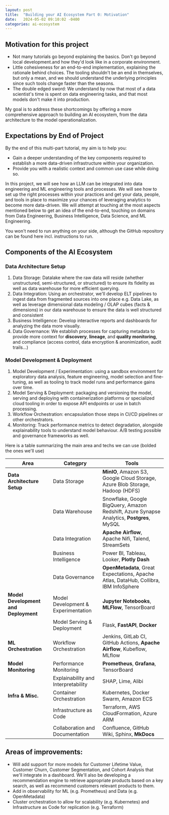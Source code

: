 ```yaml
---
layout: post
title:  "Building your AI Ecosystem Part 0: Motivation"
date:   2024-05-02 09:10:02 -0400
categories: ai-ecosystem
---
```


## Motivation for this project

* Not many tutorials go beyond explaining the basics. Don't go beyond local development.and how they'd look like in a corporate environment.
* Little cohesiveness for an end-to-end implementation, explaining the rationale behind choices. The tooling shouldn't be an end in themselves, but only a mean, and we should understand the underlying principles since such tools change faster than the seasons.
* The double edged sword: We understand by now that most of a data scientist's time is spent on data engineering tasks, and that most models don't make it into production. 

My goal is to address these shortcomings by offering a more comprehensive approach to building an AI ecosystem, from the data architecture to the model operationalization. 

## Expectations by End of Project

By the end of this multi-part tutorial, my aim is to help you:
* Gain a deeper understanding of the key components required to establish a more data-driven infrastructure within your organization.
* Provide you with a realistic context and common use case while doing so.

In this project, we will see how an LLM can be integrated into data engineering and ML engineering tools and processes. 
We will see how to set up the right processes within your practices and get your data, people, and tools in place to maximize your chances of leveraging analytics to become more data-driven.
We will attempt at touching at the most aspects mentioned below to get an idea of the end-to-end, touching on domains from Data Engineering, Business Intelligence, Data Science, and ML Engineering.

You won't need to run anything on your side, although the GitHub repository can be found here incl. instructions to run.


## Components of the AI Ecosystem

### Data Architecture Setup

1. Data Storage: Datalake where the raw data will reside (whether unstructured, semi-structured, or structured) to ensure its fidelity as well as data warehouse for more efficient querying.
2. Data Integration: Using an orchestrator, we'll develop ELT pipelines to ingest data from fragmented sources into one place e.g. Data Lake, as well as leverage dimensional data modeling / OLAP cubes (facts & dimensions) in our data warehouse to ensure the data is well structured and consistent
3. Business Intelligence: Develop interactive reports and dashboards for analyzing the data more visually. 
4. Data Governance: We establish processes for capturing metadata to provide more context for **discovery**, **lineage**, and **quality monitoring**, and compliance (access control, data encryption & anonimization, audit trails...)

### Model Development & Deployment


1. Model Development / Experimentation: using a sandbox environment for exploratory data analysis, feature engineering, model selection and fine-tuning, as well as tooling to track model runs and performance gains over time.
2. Model Serving & Deployment: packaging and versioning the model, serving and deploying with containerization platforms or specialized cloud tooling in order to expose API endpoints or use in batch processing.
3. Workflow Orchestration: encapsulation those steps in CI/CD pipelines or other orchestrators.
4. Monitoring: Track performance metrics to detect degradation, alongside explainability tools to understand model behaviour. A/B testing possible and governance frameworks as well.


Here is a table summarizing the main area and techs we can use (bolded the ones we'll use)

| Area                   | Categpry                           | Tools                                       |
|----------------------------|---------------------------------------|---------------------------------------------|
| **Data Architecture Setup**| Data Storage                          | **MinIO**, Amazon S3, Google Cloud Storage, Azure Blob Storage, Hadoop (HDFS) |
|                            | Data Warehouse                        | Snowflake, Google BigQuery, Amazon Redshift, Azure Synapse Analytics, **Postgres**, MySQL |
|                            | Data Integration                      | **Apache Airflow**, Apache Nifi, Talend, StreamSets |
|                            | Business Intelligence                 | Power BI, Tableau, Looker, **Plotly Dash**                   |
|                            | Data Governance                      | **OpenMetadata**, Great Expectations, Apache Atlas, DataHub, Collibra, IBM InfoSphere      |
| **Model Development and Deployment**| Model Development & Experimentation| **Jupyter Notebooks**, **MLFlow**, TensorBoard        |
|                            | Model Serving & Deployment               | Flask, **FastAPI**, **Docker**          |
| **ML Orchestration**       | Workflow Orchestration                     | Jenkins, GitLab CI, GitHub Actions, **Apache Airflow**, Kubeflow, MLflow          |
| **Model Monitoring**       | Performance Monitoring                | **Prometheus**, **Grafana**, TensorBoard            |
|                            | Explainability and Interpretability   | SHAP, Lime, Alibi                           |
| **Infra & Misc.**| Container Orchestration          | Kubernetes, Docker Swarm, Amazon ECS        |
|                            | Infrastructure as Code                | Terraform, AWS CloudFormation, Azure ARM    |
|                            | Collaboration and Documentation       | Confluence, GitHub Wiki, Sphinx, **MkDocs**            |



## Areas of improvements:
- Will add support for more models for Customer Lifetime Value, Customer Churn, Customer Segmentation, and Cohort Analysis that we'll integrate in a dashboard. We'll also be developing a recommendation engine to retrieve appropriate products based on a key search, as well as recommend customers relevant products to them.
- Add in observability for ML (e.g. Prometheus) and Data (e.g. OpenMetadata)
- Cluster orchestration to allow for scalability (e.g. Kubernetes) and Infrastructure as Code for replication (e.g. Terraform)


